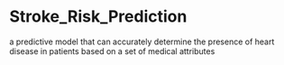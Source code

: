 # Stroke_Risk_Prediction
 a predictive model that can accurately determine the presence of heart disease in patients based on a set of medical attributes
